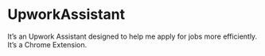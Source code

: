 # UpworkAssistant
It’s an Upwork Assistant designed to help me apply for jobs more efficiently. It’s a Chrome Extension.
